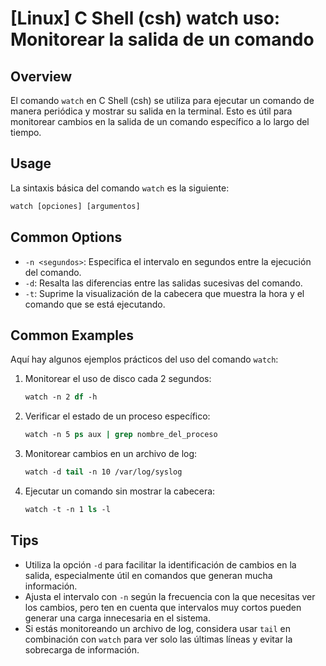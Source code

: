 # [Linux] C Shell (csh) watch uso: Monitorear la salida de un comando

## Overview
El comando `watch` en C Shell (csh) se utiliza para ejecutar un comando de manera periódica y mostrar su salida en la terminal. Esto es útil para monitorear cambios en la salida de un comando específico a lo largo del tiempo.

## Usage
La sintaxis básica del comando `watch` es la siguiente:

```csh
watch [opciones] [argumentos]
```

## Common Options
- `-n <segundos>`: Especifica el intervalo en segundos entre la ejecución del comando.
- `-d`: Resalta las diferencias entre las salidas sucesivas del comando.
- `-t`: Suprime la visualización de la cabecera que muestra la hora y el comando que se está ejecutando.

## Common Examples
Aquí hay algunos ejemplos prácticos del uso del comando `watch`:

1. Monitorear el uso de disco cada 2 segundos:
   ```csh
   watch -n 2 df -h
   ```

2. Verificar el estado de un proceso específico:
   ```csh
   watch -n 5 ps aux | grep nombre_del_proceso
   ```

3. Monitorear cambios en un archivo de log:
   ```csh
   watch -d tail -n 10 /var/log/syslog
   ```

4. Ejecutar un comando sin mostrar la cabecera:
   ```csh
   watch -t -n 1 ls -l
   ```

## Tips
- Utiliza la opción `-d` para facilitar la identificación de cambios en la salida, especialmente útil en comandos que generan mucha información.
- Ajusta el intervalo con `-n` según la frecuencia con la que necesitas ver los cambios, pero ten en cuenta que intervalos muy cortos pueden generar una carga innecesaria en el sistema.
- Si estás monitoreando un archivo de log, considera usar `tail` en combinación con `watch` para ver solo las últimas líneas y evitar la sobrecarga de información.